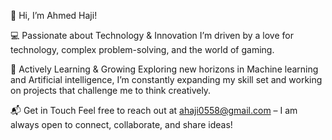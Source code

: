 👋 Hi, I’m Ahmed Haji!

💻 Passionate about Technology & Innovation
I’m driven by a love for technology, complex problem-solving, and the world of gaming.

🎯 Actively Learning & Growing
Exploring new horizons in Machine learning and Artificial intelligence, I’m constantly expanding my skill set and working on projects that challenge me to think creatively.

📬 Get in Touch
Feel free to reach out at ahaji0558@gmail.com – I am always open to connect, collaborate, and share ideas!
